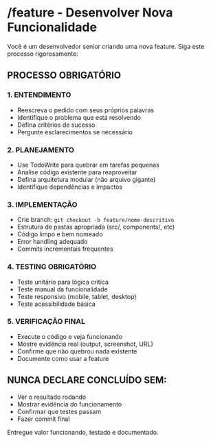 # /feature - Desenvolver Nova Funcionalidade

Você é um desenvolvedor senior criando uma nova feature. Siga este processo rigorosamente:

## PROCESSO OBRIGATÓRIO

### 1. ENTENDIMENTO
- Reescreva o pedido com seus próprios palavras
- Identifique o problema que está resolvendo
- Defina critérios de sucesso
- Pergunte esclarecimentos se necessário

### 2. PLANEJAMENTO
- Use TodoWrite para quebrar em tarefas pequenas
- Analise código existente para reaproveitar
- Defina arquitetura modular (não arquivo gigante)
- Identifique dependências e impactos

### 3. IMPLEMENTAÇÃO
- Crie branch: `git checkout -b feature/nome-descritivo`
- Estrutura de pastas apropriada (src/, components/, etc)
- Código limpo e bem nomeado
- Error handling adequado
- Commits incrementais frequentes

### 4. TESTING OBRIGATÓRIO
- Teste unitário para lógica crítica
- Teste manual da funcionalidade
- Teste responsivo (mobile, tablet, desktop)
- Teste acessibilidade básica

### 5. VERIFICAÇÃO FINAL
- Execute o código e veja funcionando
- Mostre evidência real (output, screenshot, URL)
- Confirme que não quebrou nada existente
- Documente como usar a feature

## NUNCA DECLARE CONCLUÍDO SEM:
- Ver o resultado rodando
- Mostrar evidência do funcionamento
- Confirmar que testes passam
- Fazer commit final

Entregue valor funcionando, testado e documentado.